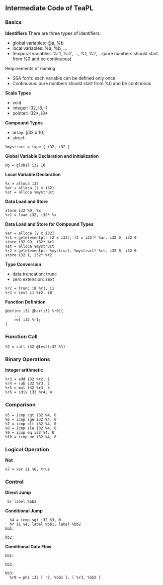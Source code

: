 ## Intermediate Code of TeaPL

### Basics 
**Identifiers**
There are three types of identifiers:   
- global variables: @a, %b
- local variables: %a, %b, ...
- temporal variables: %r1, %r2, ..., %1, %2, ...(pure numbers should start from %0 and be continuous)

Requirements of naming:
- SSA form: each variable can be defined only once
- Continuous: pure numbers should start from %0 and be continuous

**Scala Types**
- void
- integer: i32, i8, i1
- pointer: i32*, i8*

**Compound Types**
- array: [i32 x 10]
- struct: 
```
%mystruct = type { i32, i32 }

```

**Global Variable Declaration and Initialization**
```
@g = global i32 10
```

**Local Variable Declaration**
```
%x = alloca i32
%ar = alloca [2 x i32]
%st = alloca %mystruct
```

**Data Load and Store**
```
store i32 %0, %x
%r1 = load i32, i32* %x
```

**Data Load and Store for Compound Types**
```
%ar = alloca [2 x i32]
%r1 = getelementptr [2 x i32], [2 x i32]* %ar, i32 0, i32 0
store i32 99, i32* %r1
%st = alloca %mystruct
%r2 = getelementptr %mystruct, %mystruct* %st, i32 0, i32 0
store i32 1, i32* %r2

```

**Type Conversion**

- data truncation: trunc
- zero extension: zext
```
%r2 = trunc i8 %r1, i1
%r3 = zext i1 %r2, i8
```

**Function Definition**
```
@define i32 @bar(i32 %r0){
    ...
    ret i32 %r1;
}
```


### Function Call
```
%2 = call i32 @test(i32 %1)
```

### Binary Operations
**Integer arithmetic** 
```
%r3 = add i32 %r2, 1
%r4 = sub i32 %r3, 2
%r5 = mul i32 %r3, 3
%r6 = sdiv i32 %r4, 4
```

### Comparison
```
%5 = icmp sgt i32 %4, 0
%6 = icmp sge i32 %4, 0
%7 = icmp slt i32 %4, 0
%8 = icmp sle i32 %4, 0
%9 = icmp eq i32 %4, 0
%10 = icmp ne i32 %4, 0
```

### Logical Operation
**Not**
```
%7 = xor i1 %6, true
```

### Control
**Direct Jump**
```
 br label %bb3
```

**Conditional Jump**
```
  %4 = icmp sgt i32 %3, 0
  br i1 %4, label %bb1, label %bb2
bb1: 
  
bb2:
```

**Conditional Data Flow**
```
bb1: 

bb2:

bb3:
  %r0 = phi i32 [ r2, %bb1 ], [ %r3, %bb2 ]
```



